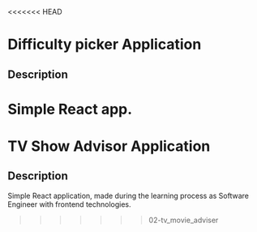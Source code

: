 <<<<<<< HEAD
# Difficulty picker Application

## Description

Simple React app.
=======
# TV Show Advisor Application

## Description

Simple React application, made during the learning process as Software Engineer with frontend technologies.
>>>>>>> 02-tv_movie_adviser
